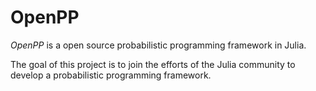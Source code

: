 # OpenPP

*OpenPP* is a open source probabilistic programming framework in Julia.

The goal of this project is to join the efforts of the Julia community to develop a probabilistic programming framework.

